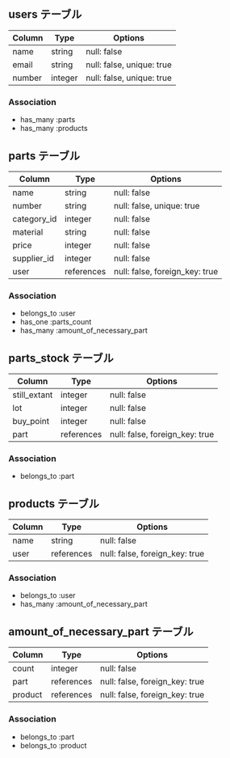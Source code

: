 ## users テーブル

| Column | Type    | Options                   |
| ------ | ------- | ------------------------- |
| name   | string  | null: false               |
| email  | string  | null: false, unique: true |
| number | integer | null: false, unique: true |

### Association

- has_many :parts
- has_many :products

## parts テーブル

| Column      | Type       | Options                        |
| ----------- | ---------- | ------------------------------ |
| name        | string     | null: false                    |
| number      | string     | null: false, unique: true      |
| category_id | integer    | null: false                    |
| material    | string     | null: false                    |
| price       | integer    | null: false                    |
| supplier_id | integer    | null: false                    |
| user        | references | null: false, foreign_key: true |

### Association

- belongs_to :user
- has_one :parts_count
- has_many :amount_of_necessary_part 

## parts_stock テーブル

| Column       | Type       | Options                        |
| ------------ | ---------- | ------------------------------ |
| still_extant | integer    | null: false                    |
| lot          | integer    | null: false                    |
| buy_point    | integer    | null: false                    |
| part         | references | null: false, foreign_key: true |

### Association

- belongs_to :part

## products テーブル

| Column      | Type       | Options                        |
| ----------- | ---------- | ------------------------------ |
| name        | string     | null: false                    |
| user        | references | null: false, foreign_key: true |

### Association

- belongs_to :user
- has_many :amount_of_necessary_part 

## amount_of_necessary_part テーブル

| Column  | Type       | Options                        |
| ------- | ---------- | ------------------------------ |
| count   | integer    | null: false                    | 
| part    | references | null: false, foreign_key: true |
| product | references | null: false, foreign_key: true |

### Association

- belongs_to :part
- belongs_to :product